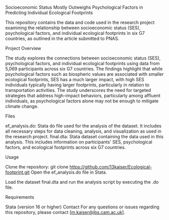 Socioeconomic Status Mostly Outweighs Psychological Factors in Predicting Individual Ecological Footprints 

This repository contains the data and code used in the research project examining the relationship between socioeconomic status (SES), psychological factors, and individual ecological footprints in six G7 countries, as outlined in the article submitted to PNAS.

Project Overview

The study explores the connections between socioeconomic status (SES), psychological factors, and individual ecological footprints using data from 5,069 participants across six G7 countries. The findings highlight that while psychological factors such as biospheric values are associated with smaller ecological footprints, SES has a much larger impact, with high SES individuals typically having larger footprints, particularly in relation to transportation activities. The study underscores the need for targeted strategies that address high-impact behaviors, particularly among affluent individuals, as psychological factors alone may not be enough to mitigate climate change.

Files

ef_analysis.do: Stata do file used for the analysis of the dataset. It includes all necessary steps for data cleaning, analysis, and visualization as used in the research project.
final.dta: Stata dataset containing the data used in this analysis. This includes information on participants' SES, psychological factors, and ecological footprints across six G7 countries.

Usage

Clone the repository:
git clone https://github.com/13kaiser/Ecological-footprint.git
Open the ef_analysis.do file in Stata.

Load the dataset final.dta and run the analysis script by executing the .do file.

Requirements

Stata (version 16 or higher)
Contact
For any questions or issues regarding this repository, please contact [m.kaiser@jbs.cam.ac.uk].
